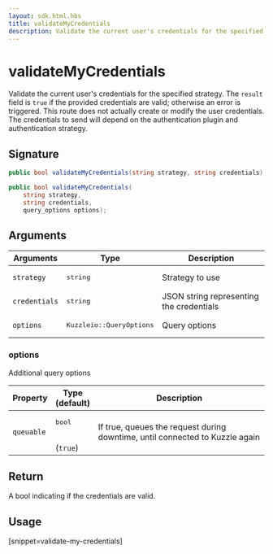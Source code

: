```yaml
---
layout: sdk.html.hbs
title: validateMyCredentials
description: Validate the current user's credentials for the specified strategy.
---
```


# validateMyCredentials

Validate the current user's credentials for the specified strategy. The `result` field is `true` if the provided credentials are valid; otherwise an error is triggered. This route does not actually create or modify the user credentials. The credentials to send will depend on the authentication plugin and authentication strategy.

## Signature

```csharp
public bool validateMyCredentials(string strategy, string credentials);

public bool validateMyCredentials(
    string strategy, 
    string credentials, 
    query_options options);

```

## Arguments

| Arguments    | Type    | Description
|--------------|---------|-------------
| `strategy` | <pre>string</pre> | Strategy to use
| `credentials` | <pre>string</pre> | JSON string representing the credentials
| `options`  | <pre>Kuzzleio::QueryOptions</pre>    | Query options

### options

Additional query options

| Property     | Type<br/>(default)    | Description        | 
| ---------- | ------- | --------------------------------- | 
| `queuable` | <pre>bool</pre><br/>(`true`) | If true, queues the request during downtime, until connected to Kuzzle again |

## Return

A bool indicating if the credentials are valid.

## Usage

[snippet=validate-my-credentials]
